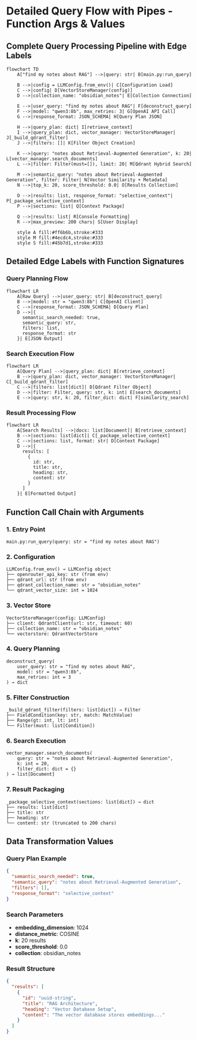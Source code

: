 # Detailed Query Flow with Pipes - Function Args & Values

## Complete Query Processing Pipeline with Edge Labels

```mermaid
flowchart TD
    A["find my notes about RAG"] -->|query: str| B[main.py:run_query]
    
    B -->|config = LLMConfig.from_env()| C[Configuration Load]
    C -->|config| D[VectorStoreManager(config)]
    D -->|collection_name: "obsidian_notes"| E[Collection Connection]
    
    E -->|user_query: "find my notes about RAG"| F[deconstruct_query]
    F -->|model: "qwen3:8b", max_retries: 3| G[OpenAI API Call]
    G -->|response_format: JSON_SCHEMA| H[Query Plan JSON]
    
    H -->|query_plan: dict| I[retrieve_context]
    I -->|query_plan: dict, vector_manager: VectorStoreManager| J[_build_qdrant_filter]
    J -->|filters: []| K[Filter Object Creation]
    
    K -->|query: "notes about Retrieval-Augmented Generation", k: 20| L[vector_manager.search_documents]
    L -->|filter: Filter(must=[]), limit: 20| M[Qdrant Hybrid Search]
    
    M -->|semantic_query: "notes about Retrieval-Augmented Generation", filter: Filter| N[Vector Similarity + Metadata]
    N -->|top_k: 20, score_threshold: 0.0| O[Results Collection]
    
    O -->|results: list, response_format: "selective_context"| P[_package_selective_context]
    P -->|sections: list| Q[Context Package]
    
    Q -->|results: list| R[Console Formatting]
    R -->|max_preview: 200 chars| S[User Display]
    
    style A fill:#ff6b6b,stroke:#333
    style M fill:#4ecdc4,stroke:#333
    style S fill:#45b7d1,stroke:#333
```

## Detailed Edge Labels with Function Signatures

### Query Planning Flow
```mermaid
flowchart LR
    A[Raw Query] -->|user_query: str| B[deconstruct_query]
    B -->|model: str = "qwen3:8b"| C[OpenAI Client]
    C -->|response_format: JSON_SCHEMA| D[Query Plan]
    D -->|{
      semantic_search_needed: true,
      semantic_query: str,
      filters: list,
      response_format: str
    }| E[JSON Output]
```

### Search Execution Flow
```mermaid
flowchart LR
    A[Query Plan] -->|query_plan: dict| B[retrieve_context]
    B -->|query_plan: dict, vector_manager: VectorStoreManager| C[_build_qdrant_filter]
    C -->|filters: list[dict]| D[Qdrant Filter Object]
    D -->|filter: Filter, query: str, k: int| E[search_documents]
    E -->|query: str, k: 20, filter_dict: dict| F[similarity_search]
```

### Result Processing Flow
```mermaid
flowchart LR
    A[Search Results] -->|docs: list[Document]| B[retrieve_context]
    B -->|sections: list[dict]| C[_package_selective_context]
    C -->|sections: list, format: str| D[Context Package]
    D -->|{
      results: [
        {
          id: str,
          title: str,
          heading: str,
          content: str
        }
      ]
    }| E[Formatted Output]
```

## Function Call Chain with Arguments

### 1. Entry Point
```
main.py:run_query(query: str = "find my notes about RAG")
```

### 2. Configuration
```
LLMConfig.from_env() → LLMConfig object
├── openrouter_api_key: str (from env)
├── qdrant_url: str (from env)
├── qdrant_collection_name: str = "obsidian_notes"
└── qdrant_vector_size: int = 1024
```

### 3. Vector Store
```
VectorStoreManager(config: LLMConfig)
├── client: QdrantClient(url: str, timeout: 60)
├── collection_name: str = "obsidian_notes"
└── vectorstore: QdrantVectorStore
```

### 4. Query Planning
```
deconstruct_query(
    user_query: str = "find my notes about RAG",
    model: str = "qwen3:8b",
    max_retries: int = 3
) → dict
```

### 5. Filter Construction
```
_build_qdrant_filter(filters: list[dict]) → Filter
├── FieldCondition(key: str, match: MatchValue)
├── Range(gt: int, lt: int)
└── Filter(must: list[Condition])
```

### 6. Search Execution
```
vector_manager.search_documents(
    query: str = "notes about Retrieval-Augmented Generation",
    k: int = 20,
    filter_dict: dict = {}
) → list[Document]
```

### 7. Result Packaging
```
_package_selective_context(sections: list[dict]) → dict
├── results: list[dict]
├── title: str
├── heading: str
└── content: str (truncated to 200 chars)
```

## Data Transformation Values

### Query Plan Example
```json
{
  "semantic_search_needed": true,
  "semantic_query": "notes about Retrieval-Augmented Generation",
  "filters": [],
  "response_format": "selective_context"
}
```

### Search Parameters
- **embedding_dimension**: 1024
- **distance_metric**: COSINE
- **k**: 20 results
- **score_threshold**: 0.0
- **collection**: obsidian_notes

### Result Structure
```json
{
  "results": [
    {
      "id": "uuid-string",
      "title": "RAG Architecture",
      "heading": "Vector Database Setup",
      "content": "The vector database stores embeddings..."
    }
  ]
}
```